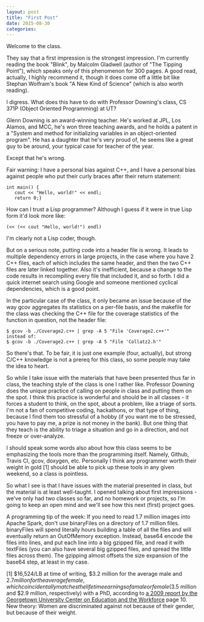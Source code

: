 ```yaml
---
layout: post
title: "First Post"
date: 2015-08-30
categories:
---
```

Welcome to the class.

They say that a first impression is the strongest impression. I'm currently reading the book "Blink", by Malcolm Gladwell (author of "The Tipping Point"), which speaks only of this phenomenon for 300 pages. A good read, actually, I highly recommend it, though it does come off a little bit like Stephan Wolfram's book "A New Kind of Science" (which is also worth reading).

I digress. What does this have to do with Professor Downing's class, CS 371P (Object Oriented Programming) at UT?

Glenn Downing is an award-winning teacher. He's worked at JPL, Los Alamos, and MCC, he's won three teaching awards, and he holds a patent in a "System and method for initializing variables in an object-oriented program". He has a daughter that he's very proud of, he seems like a great guy to be around, your typical case for teacher of the year.

Except that he's wrong.

Fair warning: I have a personal bias against C++, and I have a personal bias against people who put their curly braces after their return statement:

```
int main() {
   cout << "Hello, world!" << endl;
   return 0;}
```

How can I trust a Lisp programmer? Although I guess if it were in true Lisp form it'd look more like:

```
(<< (<< cout "Hello, world!") endl)
```

I'm clearly not a Lisp coder, though.

But on a serious note, putting code into a header file is wrong. It leads to multiple dependency errors in large projects, in the case where you have 2 C++ files, each of which includes the same header, and then the two C++ files are later linked together. Also it's inefficient, because a change to the code results in recompiling every file that included it, and so forth. I did a quick internet search using Google and someone mentioned cyclical dependencies, which is a good point.

In the particular case of the class, it only became an issue because of the way gcov aggregates its statistics on a per-file basis, and the makefile for the class was checking the C++ file for the coverage statistics of the function in question, not the header file:

```
$ gcov -b ./Coverage2.c++ | grep -A 5 "File 'Coverage2.c++'"
instead of:
$ gcov -b ./Coverage2.c++ | grep -A 5 "File 'Collatz2.h'"
```

So there's that. To be fair, it is just one example (four, actually), but strong C/C++ knowledge is not a prereq for this class, so some people may take the idea to heart.

So while I take issue with the materials that have been presented thus far in class, the teaching style of the class is one I rather like. Professor Downing does the unique practice of calling on people in class and putting them on the spot. I think this practice is wonderful and should be in all classes - it forces a student to think, on the spot, about a problem, like a triage of sorts. I'm not a fan of competitive coding, hackathons, or that type of thing, because I find them too stressful of a hobby (if you want me to be stressed, you have to pay me, a prize is not money in the bank). But one thing that they teach is the ability to triage a situation and go in a direction, and not freeze or over-analyze.

I should speak some words also about how this class seems to be emphasizing the tools more than the programming itself. Namely, Github, Travis CI, gcov, doxygen, etc. Personally I think any programmer worth their weight in gold [1] should be able to pick up these tools in any given weekend, so a class is pointless.

So what I see is that I have issues with the material presented in class, but the material is at least well-taught. I opened talking about first impressions - we've only had two classes so far, and no homework or projects, so I'm going to keep an open mind and we'll see how this next (first) project goes.

A programming tip of the week: If you need to read 1.7 million images into Apache Spark, don't use binaryFiles on a directory of 1.7 million files. binaryFiles will spend literally hours building a table of all the files and will eventually return an OutOfMemory exception. Instead, base64 encode the files into lines, and put each line into a big gzipped file, and read it with textFiles (you can also have several big gzipped files, and spread the little files across them). The gzipping almost offsets the size expansion of the base64 step, at least in my case.

[1] $16,524/LB at time of writing, $3.2 million for the average male and $2.7 million for the average female, which coincidentally matches the lifetime earnings of a male or female ($3.5 million and $2.9 million, respectively) with a PhD, according to [a 2009 report by the Georgetown University Center on Education and the Workforce](https://www2.ed.gov/policy/highered/reg/hearulemaking/2011/collegepayoff.pdf) page 10. New theory: Women are discriminated against not because of their gender, but because of their weight.
